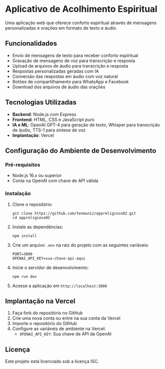 # Aplicativo de Acolhimento Espiritual

Uma aplicação web que oferece conforto espiritual através de mensagens personalizadas e orações em formato de texto e áudio.

## Funcionalidades

- Envio de mensagens de texto para receber conforto espiritual
- Gravação de mensagens de voz para transcrição e resposta
- Upload de arquivos de áudio para transcrição e resposta
- Respostas personalizadas geradas com IA
- Conversão das respostas em áudio com voz natural
- Botões de compartilhamento para WhatsApp e Facebook
- Download dos arquivos de áudio das orações

## Tecnologias Utilizadas

- **Backend**: Node.js com Express
- **Frontend**: HTML, CSS e JavaScript puro
- **IA e ML**: OpenAI GPT-4 para geração de texto, Whisper para transcrição de áudio, TTS-1 para síntese de voz
- **Implantação**: Vercel

## Configuração do Ambiente de Desenvolvimento

### Pré-requisitos

- Node.js 16.x ou superior
- Conta na OpenAI com chave de API válida

### Instalação

1. Clone o repositório:
   ```
   git clone https://github.com/tenmuniz/appreligioso02.git
   cd appreligioso02
   ```

2. Instale as dependências:
   ```
   npm install
   ```

3. Crie um arquivo `.env` na raiz do projeto com as seguintes variáveis:
   ```
   PORT=3000
   OPENAI_API_KEY=sua-chave-api-aqui
   ```

4. Inicie o servidor de desenvolvimento:
   ```
   npm run dev
   ```

5. Acesse a aplicação em `http://localhost:3000`

## Implantação na Vercel

1. Faça fork do repositório no GitHub
2. Crie uma nova conta ou entre na sua conta da Vercel
3. Importe o repositório do GitHub
4. Configure as variáveis de ambiente na Vercel:
   - `OPENAI_API_KEY`: Sua chave de API da OpenAI

## Licença

Este projeto está licenciado sob a licença ISC. 